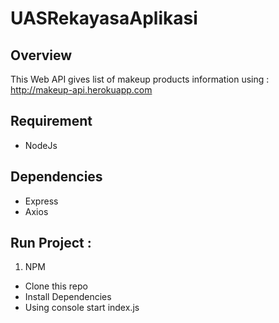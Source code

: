 # UASRekayasaAplikasi

## Overview 
This Web API gives list of makeup products information using : http://makeup-api.herokuapp.com

## Requirement 
- NodeJs 

## Dependencies
- Express 
- Axios

## Run Project :
1. NPM 
- Clone this repo
- Install Dependencies 
- Using console start index.js


